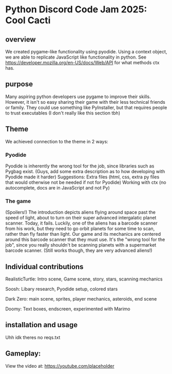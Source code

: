 # Python Discord Code Jam 2025: Cool Cacti

## overview
We created pygame-like functionality using pyodide. Using a context object, we are able to replicate JavaScript like functionality in python. See https://developer.mozilla.org/en-US/docs/Web/API for what methods ctx has. 

## purpose
Many aspiring python developers use pygame to improve their skills. However, it isn't so easy sharing their game with their less technical friends or family. They could use something like PyInstaller, but that requires people to trust executables (I don't really like this section tbh)

## Theme
We achieved connection to the theme in 2 ways:
### Pyodide
Pyodide is inherently the wrong tool for the job, since libraries such as Pygbag exist. (Guys, add some extra description as to how developing with Pyodide made it harder)
Suggestions:
Extra files (html, css, extra py files that would otherwise not be needed if not for Pyodide)
Working with ctx (no autocomplete, docs are in JavaScript and not Py)
### The game
(Spoilers!) The introduction depicts aliens flying around space past the speed of light, about to turn on their super advanced intergalatic planet scanner. Today, it fails. Luckily, one of the aliens has a barcode scanner from his work, but they need to go orbit planets for some time to scan, rather than fly faster than light. Our game and its mechanics are centered around this barcode scanner that they must use. It's the "wrong tool for the job", since you really shouldn't be scanning planets with a supermarket barcode scanner. (Still works though, they are very advanced aliens!)

## Individual contributions
RealisticTurtle: Intro scene, Game scene, story, stars, scanning mechanics

Soosh: Libary research, Pyodide setup, colored stars

Dark Zero: main scene, sprites, player mechanics, asteroids, end scene

Doomy: Text boxes, endscreen, experimented with Marimo

## installation and usage
Uhh idk theres no reqs.txt

## Gameplay:
View the video at: https://youtube.com/placeholder